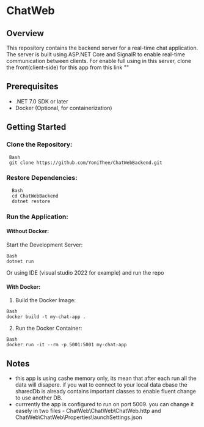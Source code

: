 # ChatWeb
## Overview
This repository contains the backend server for a real-time chat application. The server is built using ASP.NET Core and SignalR to enable real-time communication between clients.
For enable full using in this server, clone the front(client-side) for this app from this link ""

## Prerequisites
* .NET 7.0 SDK or later
* Docker (Optional, for containerization)

## Getting Started
### Clone the Repository:
```
 Bash
 git clone https://github.com/YoniThee/ChatWebBackend.git
```

### Restore Dependencies:
```
  Bash
  cd ChatWebBackend
  dotnet restore
```
### Run the Application:
#### Without Docker:

Start the Development Server:
```
Bash
dotnet run
```
Or
using IDE (visual studio 2022 for example) and run the repo

#### With Docker:

1. Build the Docker Image:
```
Bash
docker build -t my-chat-app .
```

2. Run the Docker Container:
```
Bash
docker run -it --rm -p 5001:5001 my-chat-app
```

## Notes
* this app is using cashe memory only, its mean that after  each run all the data will disapere. if you wat to connect to your local data cbase the sharedDb is already contains important classes to enable fluent change to use another DB.
* currrently the app is configured to run on port 5009. you can change it easely in two files - ChatWeb\ChatWeb\ChatWeb.http and ChatWeb\ChatWeb\Properties\launchSettings.json

